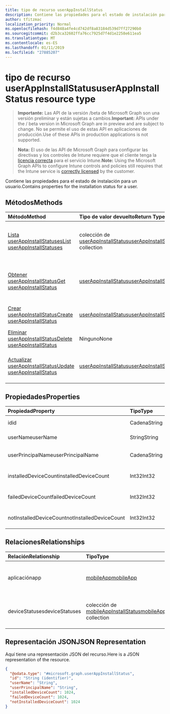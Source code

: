 ```yaml
---
title: tipo de recurso userAppInstallStatus
description: Contiene las propiedades para el estado de instalación para un usuario.
author: tfitzmac
localization_priority: Normal
ms.openlocfilehash: f4d848a4fe4cd742df8a83184d539d7ff27290b0
ms.sourcegitcommit: d2b3ca32602ffa76cc7925d7f4d1e2258e611ea5
ms.translationtype: MT
ms.contentlocale: es-ES
ms.lasthandoff: 01/11/2019
ms.locfileid: "27885207"
---
```

# <a name="userappinstallstatus-resource-type"></a><span data-ttu-id="f678a-103">tipo de recurso userAppInstallStatus</span><span class="sxs-lookup"><span data-stu-id="f678a-103">userAppInstallStatus resource type</span></span>

> <span data-ttu-id="f678a-104">**Importante:** Las API de la versión /beta de Microsoft Graph son una versión preliminar y están sujetas a cambios.</span><span class="sxs-lookup"><span data-stu-id="f678a-104">**Important:** APIs under the / beta version in Microsoft Graph are in preview and are subject to change.</span></span> <span data-ttu-id="f678a-105">No se permite el uso de estas API en aplicaciones de producción.</span><span class="sxs-lookup"><span data-stu-id="f678a-105">Use of these APIs in production applications is not supported.</span></span>

> <span data-ttu-id="f678a-106">**Nota:** El uso de las API de Microsoft Graph para configurar las directivas y los controles de Intune requiere que el cliente tenga la [licencia correcta](https://go.microsoft.com/fwlink/?linkid=839381) para el servicio Intune.</span><span class="sxs-lookup"><span data-stu-id="f678a-106">**Note:** Using the Microsoft Graph APIs to configure Intune controls and policies still requires that the Intune service is [correctly licensed](https://go.microsoft.com/fwlink/?linkid=839381) by the customer.</span></span>

<span data-ttu-id="f678a-107">Contiene las propiedades para el estado de instalación para un usuario.</span><span class="sxs-lookup"><span data-stu-id="f678a-107">Contains properties for the installation status for a user.</span></span>
## <a name="methods"></a><span data-ttu-id="f678a-108">Métodos</span><span class="sxs-lookup"><span data-stu-id="f678a-108">Methods</span></span>
|<span data-ttu-id="f678a-109">Método</span><span class="sxs-lookup"><span data-stu-id="f678a-109">Method</span></span>|<span data-ttu-id="f678a-110">Tipo de valor devuelto</span><span class="sxs-lookup"><span data-stu-id="f678a-110">Return Type</span></span>|<span data-ttu-id="f678a-111">Descripción</span><span class="sxs-lookup"><span data-stu-id="f678a-111">Description</span></span>|
|:---|:---|:---|
|[<span data-ttu-id="f678a-112">Lista userAppInstallStatuses</span><span class="sxs-lookup"><span data-stu-id="f678a-112">List userAppInstallStatuses</span></span>](../api/intune-apps-userappinstallstatus-list.md)|<span data-ttu-id="f678a-113">colección de [userAppInstallStatus](../resources/intune-apps-userappinstallstatus.md)</span><span class="sxs-lookup"><span data-stu-id="f678a-113">[userAppInstallStatus](../resources/intune-apps-userappinstallstatus.md) collection</span></span>|<span data-ttu-id="f678a-114">Propiedades de la lista y relaciones de los objetos [userAppInstallStatus](../resources/intune-apps-userappinstallstatus.md) .</span><span class="sxs-lookup"><span data-stu-id="f678a-114">List properties and relationships of the [userAppInstallStatus](../resources/intune-apps-userappinstallstatus.md) objects.</span></span>|
|[<span data-ttu-id="f678a-115">Obtener userAppInstallStatus</span><span class="sxs-lookup"><span data-stu-id="f678a-115">Get userAppInstallStatus</span></span>](../api/intune-apps-userappinstallstatus-get.md)|[<span data-ttu-id="f678a-116">userAppInstallStatus</span><span class="sxs-lookup"><span data-stu-id="f678a-116">userAppInstallStatus</span></span>](../resources/intune-apps-userappinstallstatus.md)|<span data-ttu-id="f678a-117">Leer las propiedades y las relaciones del objeto [userAppInstallStatus](../resources/intune-apps-userappinstallstatus.md) .</span><span class="sxs-lookup"><span data-stu-id="f678a-117">Read properties and relationships of the [userAppInstallStatus](../resources/intune-apps-userappinstallstatus.md) object.</span></span>|
|[<span data-ttu-id="f678a-118">Crear userAppInstallStatus</span><span class="sxs-lookup"><span data-stu-id="f678a-118">Create userAppInstallStatus</span></span>](../api/intune-apps-userappinstallstatus-create.md)|[<span data-ttu-id="f678a-119">userAppInstallStatus</span><span class="sxs-lookup"><span data-stu-id="f678a-119">userAppInstallStatus</span></span>](../resources/intune-apps-userappinstallstatus.md)|<span data-ttu-id="f678a-120">Crear un nuevo objeto [userAppInstallStatus](../resources/intune-apps-userappinstallstatus.md) .</span><span class="sxs-lookup"><span data-stu-id="f678a-120">Create a new [userAppInstallStatus](../resources/intune-apps-userappinstallstatus.md) object.</span></span>|
|[<span data-ttu-id="f678a-121">Eliminar userAppInstallStatus</span><span class="sxs-lookup"><span data-stu-id="f678a-121">Delete userAppInstallStatus</span></span>](../api/intune-apps-userappinstallstatus-delete.md)|<span data-ttu-id="f678a-122">Ninguno</span><span class="sxs-lookup"><span data-stu-id="f678a-122">None</span></span>|<span data-ttu-id="f678a-123">Elimina un [userAppInstallStatus](../resources/intune-apps-userappinstallstatus.md).</span><span class="sxs-lookup"><span data-stu-id="f678a-123">Deletes a [userAppInstallStatus](../resources/intune-apps-userappinstallstatus.md).</span></span>|
|[<span data-ttu-id="f678a-124">Actualizar userAppInstallStatus</span><span class="sxs-lookup"><span data-stu-id="f678a-124">Update userAppInstallStatus</span></span>](../api/intune-apps-userappinstallstatus-update.md)|[<span data-ttu-id="f678a-125">userAppInstallStatus</span><span class="sxs-lookup"><span data-stu-id="f678a-125">userAppInstallStatus</span></span>](../resources/intune-apps-userappinstallstatus.md)|<span data-ttu-id="f678a-126">Actualizar las propiedades de un objeto [userAppInstallStatus](../resources/intune-apps-userappinstallstatus.md) .</span><span class="sxs-lookup"><span data-stu-id="f678a-126">Update the properties of a [userAppInstallStatus](../resources/intune-apps-userappinstallstatus.md) object.</span></span>|

## <a name="properties"></a><span data-ttu-id="f678a-127">Propiedades</span><span class="sxs-lookup"><span data-stu-id="f678a-127">Properties</span></span>
|<span data-ttu-id="f678a-128">Propiedad</span><span class="sxs-lookup"><span data-stu-id="f678a-128">Property</span></span>|<span data-ttu-id="f678a-129">Tipo</span><span class="sxs-lookup"><span data-stu-id="f678a-129">Type</span></span>|<span data-ttu-id="f678a-130">Descripción</span><span class="sxs-lookup"><span data-stu-id="f678a-130">Description</span></span>|
|:---|:---|:---|
|<span data-ttu-id="f678a-131">id</span><span class="sxs-lookup"><span data-stu-id="f678a-131">id</span></span>|<span data-ttu-id="f678a-132">Cadena</span><span class="sxs-lookup"><span data-stu-id="f678a-132">String</span></span>|<span data-ttu-id="f678a-133">Clave de la entidad.</span><span class="sxs-lookup"><span data-stu-id="f678a-133">Key of the entity.</span></span>|
|<span data-ttu-id="f678a-134">userName</span><span class="sxs-lookup"><span data-stu-id="f678a-134">userName</span></span>|<span data-ttu-id="f678a-135">String</span><span class="sxs-lookup"><span data-stu-id="f678a-135">String</span></span>|<span data-ttu-id="f678a-136">Nombre de usuario.</span><span class="sxs-lookup"><span data-stu-id="f678a-136">User name.</span></span>|
|<span data-ttu-id="f678a-137">userPrincipalName</span><span class="sxs-lookup"><span data-stu-id="f678a-137">userPrincipalName</span></span>|<span data-ttu-id="f678a-138">Cadena</span><span class="sxs-lookup"><span data-stu-id="f678a-138">String</span></span>|<span data-ttu-id="f678a-139">Nombre Principal de usuario.</span><span class="sxs-lookup"><span data-stu-id="f678a-139">User Principal Name.</span></span>|
|<span data-ttu-id="f678a-140">installedDeviceCount</span><span class="sxs-lookup"><span data-stu-id="f678a-140">installedDeviceCount</span></span>|<span data-ttu-id="f678a-141">Int32</span><span class="sxs-lookup"><span data-stu-id="f678a-141">Int32</span></span>|<span data-ttu-id="f678a-142">Número de dispositivos instalados.</span><span class="sxs-lookup"><span data-stu-id="f678a-142">Installed Device Count.</span></span>|
|<span data-ttu-id="f678a-143">failedDeviceCount</span><span class="sxs-lookup"><span data-stu-id="f678a-143">failedDeviceCount</span></span>|<span data-ttu-id="f678a-144">Int32</span><span class="sxs-lookup"><span data-stu-id="f678a-144">Int32</span></span>|<span data-ttu-id="f678a-145">Número de dispositivos erróneos.</span><span class="sxs-lookup"><span data-stu-id="f678a-145">Failed Device Count.</span></span>|
|<span data-ttu-id="f678a-146">notInstalledDeviceCount</span><span class="sxs-lookup"><span data-stu-id="f678a-146">notInstalledDeviceCount</span></span>|<span data-ttu-id="f678a-147">Int32</span><span class="sxs-lookup"><span data-stu-id="f678a-147">Int32</span></span>|<span data-ttu-id="f678a-148">Número de dispositivos no instalados.</span><span class="sxs-lookup"><span data-stu-id="f678a-148">Not installed device count.</span></span>|

## <a name="relationships"></a><span data-ttu-id="f678a-149">Relaciones</span><span class="sxs-lookup"><span data-stu-id="f678a-149">Relationships</span></span>
|<span data-ttu-id="f678a-150">Relación</span><span class="sxs-lookup"><span data-stu-id="f678a-150">Relationship</span></span>|<span data-ttu-id="f678a-151">Tipo</span><span class="sxs-lookup"><span data-stu-id="f678a-151">Type</span></span>|<span data-ttu-id="f678a-152">Description</span><span class="sxs-lookup"><span data-stu-id="f678a-152">Description</span></span>|
|:---|:---|:---|
|<span data-ttu-id="f678a-153">aplicación</span><span class="sxs-lookup"><span data-stu-id="f678a-153">app</span></span>|[<span data-ttu-id="f678a-154">mobileApp</span><span class="sxs-lookup"><span data-stu-id="f678a-154">mobileApp</span></span>](../resources/intune-apps-mobileapp.md)|<span data-ttu-id="f678a-155">El vínculo de navegación a la aplicación móvil.</span><span class="sxs-lookup"><span data-stu-id="f678a-155">The navigation link to the mobile app.</span></span>|
|<span data-ttu-id="f678a-156">deviceStatuses</span><span class="sxs-lookup"><span data-stu-id="f678a-156">deviceStatuses</span></span>|<span data-ttu-id="f678a-157">colección de [mobileAppInstallStatus](../resources/intune-apps-mobileappinstallstatus.md)</span><span class="sxs-lookup"><span data-stu-id="f678a-157">[mobileAppInstallStatus](../resources/intune-apps-mobileappinstallstatus.md) collection</span></span>|<span data-ttu-id="f678a-158">El estado de instalación de la aplicación en los dispositivos.</span><span class="sxs-lookup"><span data-stu-id="f678a-158">The install state of the app on devices.</span></span>|

## <a name="json-representation"></a><span data-ttu-id="f678a-159">Representación JSON</span><span class="sxs-lookup"><span data-stu-id="f678a-159">JSON Representation</span></span>
<span data-ttu-id="f678a-160">Aquí tiene una representación JSON del recurso.</span><span class="sxs-lookup"><span data-stu-id="f678a-160">Here is a JSON representation of the resource.</span></span>
<!-- {
  "blockType": "resource",
  "keyProperty": "id",
  "@odata.type": "microsoft.graph.userAppInstallStatus"
}
-->
``` json
{
  "@odata.type": "#microsoft.graph.userAppInstallStatus",
  "id": "String (identifier)",
  "userName": "String",
  "userPrincipalName": "String",
  "installedDeviceCount": 1024,
  "failedDeviceCount": 1024,
  "notInstalledDeviceCount": 1024
}
```






